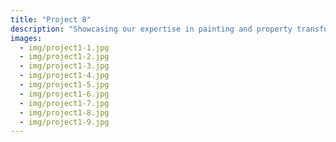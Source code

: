 ```yaml
---
title: "Project 8"
description: "Showcasing our expertise in painting and property transformation."
images:
  - img/project1-1.jpg
  - img/project1-2.jpg
  - img/project1-3.jpg
  - img/project1-4.jpg
  - img/project1-5.jpg
  - img/project1-6.jpg
  - img/project1-7.jpg
  - img/project1-8.jpg
  - img/project1-9.jpg
---
```

